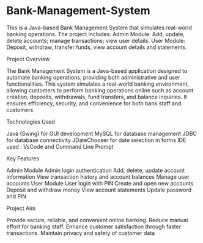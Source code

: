 # Bank-Management-System
This is a Java-based Bank Management System that simulates real-world banking operations. The project includes:  Admin Module: Add, update, delete accounts; manage transactions; view user details.  User Module: Deposit, withdraw, transfer funds, view account details and statements.  

Project Overview

The Bank Management System is a Java-based application designed to automate banking operations, providing both administrative and user functionalities. This system simulates a real-world banking environment, allowing customers to perform banking operations online such as account creation, deposits, withdrawals, fund transfers, and balance inquiries. It ensures efficiency, security, and convenience for both bank staff and customers.

Technologies Used

Java (Swing) for GUI development
MySQL for database management
JDBC for database connectivity
JDateChooser for date selection in forms
IDE used : VsCode and Command Line Prompt

Key Features

Admin Module
Admin login authentication
Add, delete, update account information
View transaction history and account balances
Manage user accounts
User Module
User login with PIN
Create and open new accounts
Deposit and withdraw money
View account statements
Update password and PIN

Project Aim

Provide secure, reliable, and convenient online banking.
Reduce manual effort for banking staff.
Enhance customer satisfaction through faster transactions.
Maintain privacy and safety of customer data
